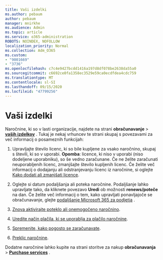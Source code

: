 ```yaml
---
title: Vaši izdelki
ms.author: pebaum
author: pebaum
manager: mnirkhe
ms.audience: Admin
ms.topic: article
ms.service: o365-administration
ROBOTS: NOINDEX, NOFOLLOW
localization_priority: Normal
ms.collection: Adm_O365
ms.custom:
- "9001669"
- "3736"
ms.openlocfilehash: c7c4e9427bcdd1416a197d8df078be2638da55a0
ms.sourcegitcommit: c6692ce0fa1358ec3529e59ca0ecdfdea4cdc759
ms.translationtype: MT
ms.contentlocale: sl-SI
ms.lasthandoff: 09/15/2020
ms.locfileid: "47799256"
---
```

# <a name="your-products"></a>Vaši izdelki

Naročnine, ki so v lasti organizacije, najdete na strani **obračunavanje**  >  **[vaših izdelkov](https://go.microsoft.com/fwlink/p/?linkid=842054)** . Tukaj je nekaj vrhuncev te strani skupaj s povezavami za več informacij o posameznih funkcijah:

1. Upravljajte število licenc, ki so bile kupljene za vsako naročnino, skupaj s števili, ki so v uporabi.  **Opomba**: licence, ki niso v uporabi (niso dodeljene uporabniku), so še vedno zaračunane.  Če ne želite zaračunati neuporabljenih licenc, zmanjšajte število kupljenih licenc. Če želite več informacij o dodajanju ali odstranjevanju licenc iz naročnine, si oglejte [Kako dodati ali zmanjšati licence](https://docs.microsoft.com/alchemyinsights/how-to-add-or-reduce-licenses).

2. Oglejte si datum podaljšanja ali poteka naročnine.  Podaljšanje lahko upravljate tako, da kliknete povezavo **Uredi** ob možnosti **renews/poteče** na dan.  Če želite več informacij o tem, kako upravljati ponavljajoče se obračunavanje, glejte [podaljšanje Microsoft 365 za podjetja](https://go.microsoft.com/fwlink/?linkid=2119216) .

3. [Znova aktivirajte poteklo ali onemogočeno naročnino](https://go.microsoft.com/fwlink/?linkid=2117519).

4. [Uredite način plačila, ki se uporablja za plačilo naročnine](https://go.microsoft.com/fwlink/?linkid=2117167).

5. [Spremenite, kako pogosto se zaračunavate](https://go.microsoft.com/fwlink/?linkid=2119112).

6. [Preklic naročnine](https://go.microsoft.com/fwlink/?linkid=2119113).

Dodatne naročnine lahko kupite na strani storitve za nakup **obračunavanja**  >  [**Purchase services**](https://go.microsoft.com/fwlink/p/?linkid=868433) .
